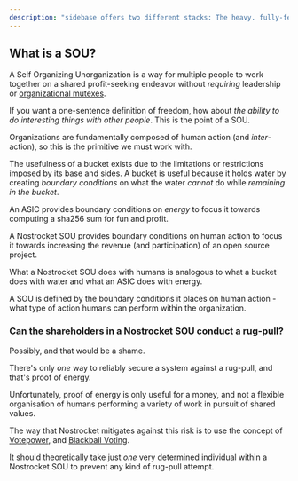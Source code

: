 ```yaml
---
description: "sidebase offers two different stacks: The heavy. fully-featured Cheviot-stack and the light pick-and-choose Merino stack. Learn the differences between the two stack on this page."
---
```

## What is a SOU?

A Self Organizing Unorganization is a way for multiple people to work together on a shared profit-seeking endeavor without *requiring* leadership or [organizational mutexes](/nostrocket/introduction/mutexes).

If you want a one-sentence definition of freedom, how about *the ability to do interesting things with other people*. This is the point of a SOU.

Organizations are fundamentally composed of human action (and *inter*-action), so this is the primitive we must work with.

The usefulness of a bucket exists due to the limitations or restrictions imposed by its base and sides. A bucket is useful because it holds water by creating *boundary conditions* on what the water *cannot* do while *remaining in the bucket*.

An ASIC provides boundary conditions on *energy* to focus it towards computing a sha256 sum for fun and profit.

A Nostrocket SOU provides boundary conditions on human action to focus it towards increasing the revenue (and participation) of an open source project.

What a Nostrocket SOU does with humans is analogous to what a bucket does with water and what an ASIC does with energy. 

A SOU is defined by the boundary conditions it places on human action - what type of action humans can perform within the organization.

### Can the shareholders in a Nostrocket SOU conduct a rug-pull?

Possibly, and that would be a shame. 

There's only *one* way to reliably secure a system against a rug-pull, and that's proof of energy.

Unfortunately, proof of energy is only useful for a money, and not a flexible organisation of humans performing a variety of work in pursuit of shared values.

The way that Nostrocket mitigates against this risk is to use the concept of [Votepower](/nostrocket/introduction/protocol), and [Blackball Voting](https://en.wikipedia.org/wiki/Blackballing).

It should theoretically take just *one* very determined individual within a Nostrocket SOU to prevent any kind of rug-pull attempt.